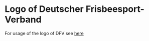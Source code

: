 # Logo of Deutscher Frisbeesport-Verband
For usage of the logo of DFV see [here](http://www.frisbeesportverband.de/index.php/verband/organisationsstuktur/orga-und-docs-01/)